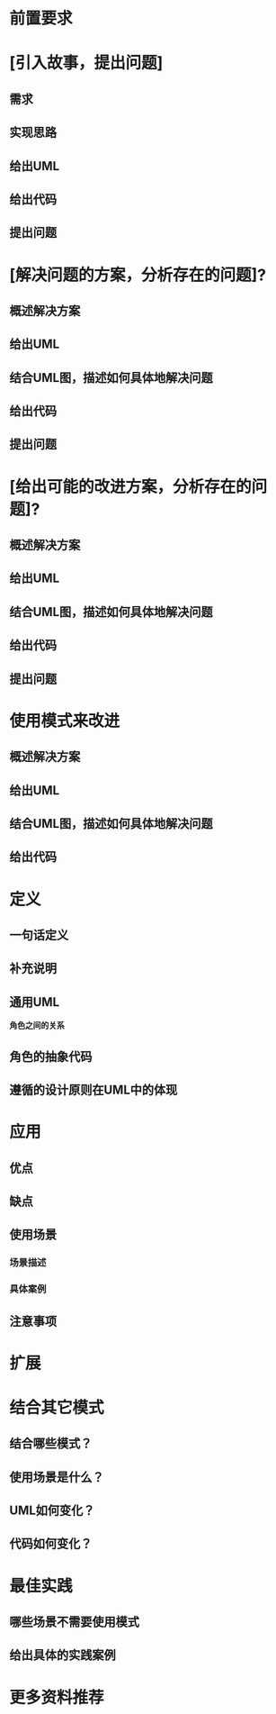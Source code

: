 # 前置要求

# [引入故事，提出问题]

## 需求

## 实现思路


## 给出UML

## 给出代码

## 提出问题


# [解决问题的方案，分析存在的问题]?


## 概述解决方案
## 给出UML
## 结合UML图，描述如何具体地解决问题
## 给出代码


<!-- ## 请分析存在的问题?
## 提出改进方向？ -->
## 提出问题


# [给出可能的改进方案，分析存在的问题]?



## 概述解决方案
## 给出UML
## 结合UML图，描述如何具体地解决问题
## 给出代码


<!-- ## 请分析存在的问题?
## 提出改进方向？ -->
## 提出问题


# 使用模式来改进

## 概述解决方案
## 给出UML
## 结合UML图，描述如何具体地解决问题
## 给出代码



<!-- # 设计意图

阐明模式的设计目标 -->

# 定义

## 一句话定义
<!-- ## 概述抽象的解决方案 -->
## 补充说明
## 通用UML
<!-- ## 分析角色 -->
**角色之间的关系**
## 角色的抽象代码
## 遵循的设计原则在UML中的体现




# 应用

## 优点

## 缺点

## 使用场景

### 场景描述

<!-- ### 解决方案 -->

### 具体案例

<!-- ## 实现该场景需要修改模式的哪些角色？ -->
<!-- ## 使用模式有什么好处？ -->

## 注意事项


# 扩展


# 结合其它模式

## 结合哪些模式？
## 使用场景是什么？
## UML如何变化？
## 代码如何变化？




# 最佳实践

<!-- ## 结合具体项目实践经验，如何应用模式来改进项目？ -->
## 哪些场景不需要使用模式
<!-- ## 哪些场景需要使用模式？ -->
## 给出具体的实践案例



# 更多资料推荐
